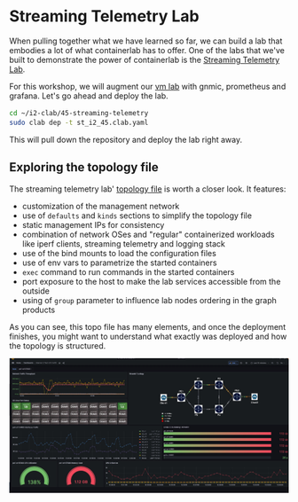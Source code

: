 # Streaming Telemetry Lab

When pulling together what we have learned so far, we can build a lab that embodies a lot of what containerlab has to offer. One of the labs that we've built to demonstrate the power of containerlab is the [Streaming Telemetry Lab](https://github.com/srl-labs/srl-telemetry-lab).

For this workshop, we will augment our [vm lab](../20-vm) with gnmic, prometheus and grafana. Let's go ahead and deploy the lab.

```bash
cd ~/i2-clab/45-streaming-telemetry
sudo clab dep -t st_i2_45.clab.yaml
```

This will pull down the repository and deploy the lab right away.

## Exploring the topology file

The streaming telemetry lab' [topology file](https://github.com/srlinuxamericas/i2-clab/blob/main/45-streaming-telemetry/st_i2_45.clab.yaml) is worth a closer look. It features:

- customization of the management network
- use of `defaults` and `kinds` sections to simplify the topology file
- static management IPs for consistency
- combination of network OSes and "regular" containerized workloads like iperf clients, streaming telemetry and logging stack
- use of the bind mounts to load the configuration files
- use of env vars to parametrize the started containers
- `exec` command to run commands in the started containers
- port exposure to the host to make the lab services accessible from the outside
- using of `group` parameter to influence lab nodes ordering in the graph products

As you can see, this topo file has many elements, and once the deployment finishes, you might want to understand what exactly was deployed and how the topology is structured.

![Alt text](network5.jpg)
